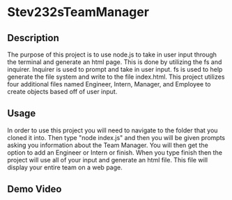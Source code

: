# Stev232sTeamManager

## Description

The purpose of this project is to use node.js to take in user input through the terminal and generate an html page. This is done by utilizing the fs and inquirer. Inquirer is used to prompt and take in user input. fs is used to help generate the file system and write to the file index.html. This project utilizes four additional files named Engineer, Intern, Manager, and Employee to create objects based off of user input.

## Usage

In order to use this project you will need to navigate to the folder that you cloned it into. Then type "node index.js" and then you will be given prompts asking you information about the Team Manager. You will then get the option to add an Engineer or Intern or finish. When you type finish then the project will use all of your input and generate an html file. This file will display your entire team on a web page.

## Demo Video